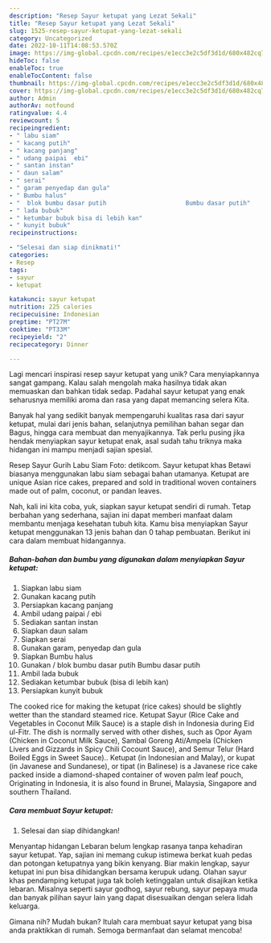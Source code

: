 ```yaml
---
description: "Resep Sayur ketupat yang Lezat Sekali"
title: "Resep Sayur ketupat yang Lezat Sekali"
slug: 1525-resep-sayur-ketupat-yang-lezat-sekali
category: Uncategorized
date: 2022-10-11T14:08:53.570Z
image: https://img-global.cpcdn.com/recipes/e1ecc3e2c5df3d1d/680x482cq70/sayur-ketupat-foto-resep-utama.jpg
hideToc: false
enableToc: true
enableTocContent: false
thumbnail: https://img-global.cpcdn.com/recipes/e1ecc3e2c5df3d1d/680x482cq70/sayur-ketupat-foto-resep-utama.jpg
cover: https://img-global.cpcdn.com/recipes/e1ecc3e2c5df3d1d/680x482cq70/sayur-ketupat-foto-resep-utama.jpg
author: Admin
authorAv: notfound
ratingvalue: 4.4
reviewcount: 5
recipeingredient:
- " labu siam"
- " kacang putih"
- " kacang panjang"
- " udang paipai  ebi"
- " santan instan"
- " daun salam"
- " serai"
- " garam penyedap dan gula"
- " Bumbu halus"
- "  blok bumbu dasar putih                      Bumbu dasar putih"
- " lada bubuk"
- " ketumbar bubuk bisa di lebih kan"
- " kunyit bubuk"
recipeinstructions:

- "Selesai dan siap dinikmati!"
categories:
- Resep
tags:
- sayur
- ketupat

katakunci: sayur ketupat 
nutrition: 225 calories
recipecuisine: Indonesian
preptime: "PT27M"
cooktime: "PT33M"
recipeyield: "2"
recipecategory: Dinner

---
```





Lagi mencari inspirasi resep sayur ketupat yang unik? Cara menyiapkannya sangat gampang. Kalau salah mengolah maka hasilnya tidak akan memuaskan dan bahkan tidak sedap. Padahal sayur ketupat yang enak seharusnya memiliki aroma dan rasa yang dapat memancing selera Kita.





Banyak hal yang sedikit banyak mempengaruhi kualitas rasa dari sayur ketupat, mulai dari jenis bahan, selanjutnya pemilihan bahan segar dan Bagus, hingga cara membuat dan menyajikannya. Tak perlu pusing jika hendak menyiapkan sayur ketupat enak,      asal sudah tahu triknya maka hidangan ini mampu menjadi sajian spesial.














Resep Sayur Gurih Labu Siam Foto: detikcom. Sayur ketupat khas Betawi biasanya menggunakan labu siam sebagai bahan utamanya. Ketupat are unique Asian rice cakes, prepared and sold in traditional woven containers made out of palm, coconut, or pandan leaves.






Nah, kali ini kita coba, yuk, siapkan sayur ketupat sendiri di rumah. Tetap berbahan yang sederhana, sajian ini dapat memberi manfaat dalam membantu menjaga kesehatan tubuh kita. Kamu bisa menyiapkan Sayur ketupat menggunakan 13 jenis bahan dan 0 tahap pembuatan. Berikut ini cara dalam membuat hidangannya.

<!--inarticleads1-->

##### Bahan-bahan dan bumbu yang digunakan dalam menyiapkan Sayur ketupat:

1. Siapkan  labu siam
1. Gunakan  kacang putih
1. Persiapkan  kacang panjang
1. Ambil  udang paipai / ebi
1. Sediakan  santan instan
1. Siapkan  daun salam
1. Siapkan  serai
1. Gunakan  garam, penyedap dan gula
1. Siapkan  Bumbu halus
1. Gunakan  / blok bumbu dasar putih                      Bumbu dasar putih
1. Ambil  lada bubuk
1. Sediakan  ketumbar bubuk (bisa di lebih kan)
1. Persiapkan  kunyit bubuk


The cooked rice for making the ketupat (rice cakes) should be slightly wetter than the standard steamed rice. Ketupat Sayur (Rice Cake and Vegetables in Coconut Milk Sauce) is a staple dish in Indonesia during Eid ul-Fitr. The dish is normally served with other dishes, such as Opor Ayam (Chicken in Coconut Milk Sauce), Sambal Goreng Ati/Ampela (Chicken Livers and Gizzards in Spicy Chili Cocount Sauce), and Semur Telur (Hard Boiled Eggs in Sweet Sauce).. Ketupat (in Indonesian and Malay), or kupat (in Javanese and Sundanese), or tipat (in Balinese) is a Javanese rice cake packed inside a diamond-shaped container of woven palm leaf pouch, Originating in Indonesia, it is also found in Brunei, Malaysia, Singapore and southern Thailand. 

<!--inarticleads2-->

##### Cara membuat Sayur ketupat:


1. Selesai dan siap dihidangkan!

Menyantap hidangan Lebaran belum lengkap rasanya tanpa kehadiran sayur ketupat. Yap, sajian ini memang cukup istimewa berkat kuah pedas dan potongan ketupatnya yang bikin kenyang. Biar makin lengkap, sayur ketupat ini pun bisa dihidangkan bersama kerupuk udang. Olahan sayur khas pendamping ketupat juga tak boleh ketinggalan untuk disajikan ketika lebaran. Misalnya seperti sayur godhog, sayur rebung, sayur pepaya muda dan banyak pilihan sayur lain yang dapat disesuaikan dengan selera lidah keluarga. 

Gimana nih? Mudah bukan? Itulah cara membuat sayur ketupat yang bisa anda praktikkan di rumah. Semoga bermanfaat dan selamat mencoba!
